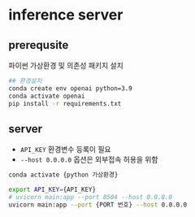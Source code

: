 # inference server

## prerequsite

파이썬 가상환경 및 의존성 패키지 설치
``` bash 
## 환경설치
conda create env openai python=3.9
conda activate openai
pip install -r requirements.txt

```

## server 
- `API_KEY` 환경변수 등록이 필요
- `--host 0.0.0.0` 옵션은 외부접속 허용을 위함

``` bash
conda activate {python 가상환경}

export API_KEY={API_KEY}
# uvicorn main:app --port 8504 --host 0.0.0.0
uvicorn main:app --port {PORT 번호} --host 0.0.0.0
```